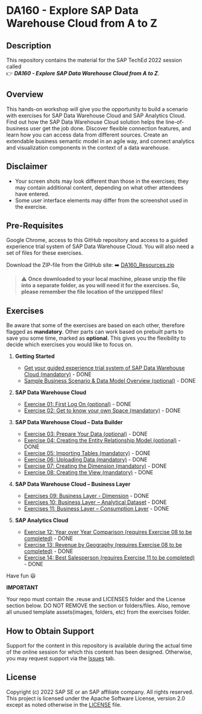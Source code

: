 # DA160 - Explore SAP Data Warehouse Cloud from A to Z

## Description

This repository contains the material for the SAP TechEd 2022 session called <br> :point_right: ***DA160 - Explore SAP Data Warehouse Cloud from A to Z***.  

## Overview

This hands-on workshop will give you the opportunity to build a scenario with exercises for SAP Data Warehouse Cloud and SAP Analytics Cloud.
Find out how the SAP Data Warehouse Cloud solution helps the line-of-business user get the job done. Discover flexible connection features, and learn how you can access data from different sources. Create an extendable business semantic model in an agile way, and connect analytics and visualization components in the context of a data warehouse.

## Disclaimer

* Your screen shots may look different than those in the exercises; they may contain additional content, depending on what other attendees have entered.
* Some user interface elements may differ from the screenshot used in the exercise.

## Pre-Requisites

Google Chrome, access to this GitHub repository and access to a guided experience trial system of SAP Data Warehouse Cloud.
You will also need a set of files for these exercises. 

Download the ZIP-file from the GitHub site: :arrow_right: [DA160_Resources.zip](DA160_Resources.zip)

> :warning: **Once downloaded to your local machine, please unzip the file into a separate folder, as you will need it for the exercises. So, please remember the file location of the unzipped files!**

## Exercises

Be aware that some of the exercises are based on each other, therefore flagged as **mandatory**. Other parts can work based on prebuilt parts to save you some time, marked as **optional**. This gives you the flexibility to decide which exercises you would like to focus on.

1. **Getting Started**
	* [Get your guided experience trial system of SAP Data Warehouse Cloud (mandatory)](exercises/ex00/README.md) - DONE
	* [Sample Business Scenario & Data Model Overview (optional)](exercises/ex00/README.md#sample-business-scenario--data-model-overview) - DONE

2. **SAP Data Warehouse Cloud**
	* [Exercise 01: First Log On (optional)](exercises/ex01/README.md) - DONE
	* [Exercise 02: Get to know your own Space (mandatory)](exercises/ex02/README.md) - DONE

3. **SAP Data Warehouse Cloud – Data Builder**
	* [Exercise 03: Prepare Your Data (optional)](exercises/ex03/README.md) - DONE
	* [Exercise 04: Creating the Entity Relationship Model (optional)](exercises/ex04/README.md) - DONE
	* [Exercise 05: Importing Tables (mandatory)](exercises/ex05/README.md) - DONE
	* [Exercise 06: Uploading Data (mandatory)](exercises/ex06/README.md) - DONE
	* [Exercise 07: Creating the Dimension (mandatory)](exercises/ex07/README.md) - DONE
	* [Exercise 08: Creating the View (mandatory)](exercises/ex08/README.md) - DONE
	
4. **SAP Data Warehouse Cloud – Business Layer**
	* [Exercises 09: Business Layer - Dimension](exercises/ex09/README.md) - DONE
	* [Exercises 10: Business Layer – Analytical Dataset](exercises/ex10/README.md) - DONE
	* [Exercises 11: Business Layer – Consumption Layer](exercises/ex11/README.md) - DONE
	
5.  **SAP Analytics Cloud**
	* [Exercise 12: Year over Year Comparison (requires Exercise 08 to be completed)](exercises/ex12/README.md) - DONE
	* [Exercise 13: Revenue by Geography (requires Exercise 08 to be completed)](exercises/ex13/README.md) - DONE
	* [Exercise 14: Best Salesperson (requires Exercise 11 to be completed)](exercises/ex14/README.md) - DONE

    
Have fun :smiley:

**IMPORTANT**

Your repo must contain the .reuse and LICENSES folder and the License section below. DO NOT REMOVE the section or folders/files. Also, remove all unused template assets(images, folders, etc) from the exercises folder. 

## How to Obtain Support

Support for the content in this repository is available during the actual time of the online session for which this content has been designed. Otherwise, you may request support via the [Issues](../../issues) tab.

## License
Copyright (c) 2022 SAP SE or an SAP affiliate company. All rights reserved. This project is licensed under the Apache Software License, version 2.0 except as noted otherwise in the [LICENSE](LICENSES/Apache-2.0.txt) file.
